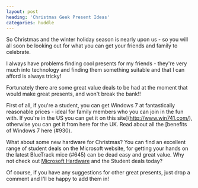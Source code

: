 ```yaml
---
layout: post
heading: 'Christmas Geek Present Ideas'
categories: huddle
---
```


So Christmas and the winter holiday season is nearly upon us - so you will all soon be looking out for what you can get your friends and family to celebrate.

I always have problems finding cool presents for my friends - they're very much into technology and finding them something suitable and that I can afford is always tricky!

Fortunately there are some great value deals to be had at the moment that would make great presents, and won't break the bank!!

<!-- Replace missing image from http://media.chris-alexander.co.uk/wp-content/uploads/2009/09/win7-logo-medium.png -->

First of all, if you're a student, you can get Windows 7 at fantastically reasonable prices - ideal for family members who you can join in the fun with. If you're in the US you can get it on this site](http://www.win741.com/), otherwise you can get it from here for the UK. Read about all the [benefits of Windows 7 here (#930).

<!-- Replace missing image from http://media.chris-alexander.co.uk/wp-content/uploads/2009/10/mice1.png -->

What about some new hardware for Christmas? You can find an excellent range of student deals on the Microsoft website, for getting your hands on the latest BlueTrack mice (#645) can be dead easy and great value. Why not check out [Microsoft Hardware](http://www.microsoft.com/hardware/) and the Student deals today?

Of course, if you have any suggestions for other great presents, just drop a comment and I'll be happy to add them in!
